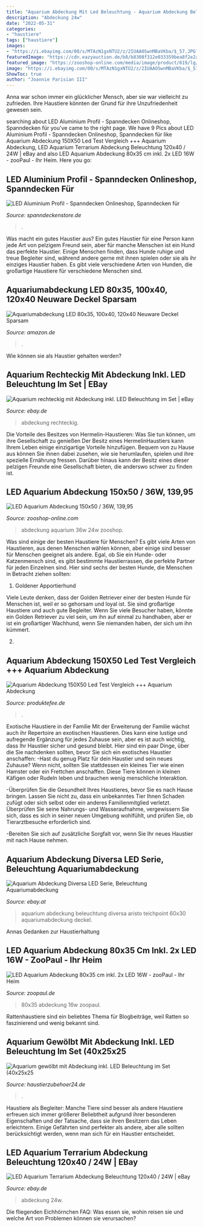 ```yaml
---
title: "Aquarium Abdeckung Mit Led Beleuchtung - Aquarium Abdeckung Beleuchtung Diversa Aristo Teichpoint 60x30 Aquariumabdeckung Deckel"
description: "Abdeckung 24w"
date: "2022-05-31"
categories:
- "haustiere"
tags: ["haustiere"]
images:
- "https://i.ebayimg.com/00/s/MTAzN1gxNTU2/z/2IUAAOSwnMBaVKba/$_57.JPG?set_id=8800005007"
featuredImage: "https://cdn.eazyauction.de/b8/b8308f312e033359bea8f2e2a964a98e036e7fa1f667ca6b994c98535a87a7b3e56852140bb0557ea42ac458272829a4/img/1200x794_cc1d032bf32dd2a48c414fcd75a9f558cd581438.jpeg"
featured_image: "https://zooshop-online.com/media/image/product/619/lg/led-aquarium-abdeckung-150x50-36w~5.jpg"
image: "https://i.ebayimg.com/00/s/MTAzN1gxNTU2/z/2IUAAOSwnMBaVKba/$_57.JPG?set_id=8800005007"
ShowToc: true
author: "Joannie Parisian III"
---
```



Anna war schon immer ein glücklicher Mensch, aber sie war vielleicht zu zufrieden. Ihre Haustiere könnten der Grund für ihre Unzufriedenheit gewesen sein.

	

		
searching about LED Aluminium Profil - Spanndecken Onlineshop, Spanndecken für you've came to the right page. We have 9 Pics about LED Aluminium Profil - Spanndecken Onlineshop, Spanndecken für like Aquarium Abdeckung 150X50 Led Test Vergleich +++ Aquarium Abdeckung, LED Aquarium Terrarium Abdeckung Beleuchtung 120x40 / 24W | eBay and also LED Aquarium Abdeckung 80x35 cm inkl. 2x LED 16W - zooPaul - Ihr Heim. Here you go:
		
    
## LED Aluminium Profil - Spanndecken Onlineshop, Spanndecken Für

<img loading=lazy src="https://www.spanndeckenstore.de/images/product_images/popup_images/Lichtprofil-groß-eingebaut4-600px.jpg" onerror="this.onerror=null;this.src='https://tse1.mm.bing.net/th?id=OIP.dTc9whxOhuWJqFIMDs1OwQHaHa&amp;pid=15.1';" alt="LED Aluminium Profil - Spanndecken Onlineshop, Spanndecken für">

_Source: spanndeckenstore.de_

>. 

	

Was macht ein gutes Haustier aus?
Ein gutes Haustier für eine Person kann jede Art von pelzigem Freund sein, aber für manche Menschen ist ein Hund das perfekte Haustier. Einige Menschen finden, dass Hunde ruhige und treue Begleiter sind, während andere gerne mit ihnen spielen oder sie als ihr einziges Haustier haben. Es gibt viele verschiedene Arten von Hunden, die großartige Haustiere für verschiedene Menschen sind.

    
## Aquariumabdeckung LED 80x35, 100x40, 120x40 Neuware Deckel Sparsam

<img loading=lazy src="https://images-eu.ssl-images-amazon.com/images/I/41WsQv1fr0L._SY300_QL70_.jpg" onerror="this.onerror=null;this.src='https://tse4.mm.bing.net/th?id=OIP.QF0us1aFNm12PpB-VNO06AAAAA&amp;pid=15.1';" alt="Aquariumabdeckung LED 80x35, 100x40, 120x40 Neuware Deckel Sparsam">

_Source: amazon.de_

>. 

	

Wie können sie als Haustier gehalten werden?

    
## Aquarium Rechteckig Mit Abdeckung Inkl. LED Beleuchtung Im Set | EBay

<img loading=lazy src="https://cdn.eazyauction.de/b8/b8308f312e033359bea8f2e2a964a98e036e7fa1f667ca6b994c98535a87a7b3e56852140bb0557ea42ac458272829a4/img/1200x794_cc1d032bf32dd2a48c414fcd75a9f558cd581438.jpeg" onerror="this.onerror=null;this.src='https://tse2.mm.bing.net/th?id=OIP.HBSu4Gw4C38dickQWiW6sQHaE5&amp;pid=15.1';" alt="Aquarium rechteckig mit Abdeckung inkl. LED Beleuchtung im Set | eBay">

_Source: ebay.de_

>abdeckung rechteckig. 

	

Die Vorteile des Besitzes von Hermelin-Haustieren: Was Sie tun können, um ihre Gesellschaft zu genießen
Der Besitz eines HermelinHaustiers kann Ihrem Leben einige einzigartige Vorteile hinzufügen. Bequem von zu Hause aus können Sie ihnen dabei zusehen, wie sie herumlaufen, spielen und ihre spezielle Ernährung fressen. Darüber hinaus kann der Besitz eines dieser pelzigen Freunde eine Gesellschaft bieten, die anderswo schwer zu finden ist.

    
## LED Aquarium Abdeckung 150x50 / 36W, 139,95

<img loading=lazy src="https://zooshop-online.com/media/image/product/619/lg/led-aquarium-abdeckung-150x50-36w~5.jpg" onerror="this.onerror=null;this.src='https://tse2.mm.bing.net/th?id=OIP.fMg1Gw81-Ibx9l4YW1XiRwHaHa&amp;pid=15.1';" alt="LED Aquarium Abdeckung 150x50 / 36W, 139,95">

_Source: zooshop-online.com_

>abdeckung aquarium 36w 24w zooshop. 

	

Was sind einige der besten Haustiere für Menschen?
Es gibt viele Arten von Haustieren, aus denen Menschen wählen können, aber einige sind besser für Menschen geeignet als andere. Egal, ob Sie ein Hunde- oder Katzenmensch sind, es gibt bestimmte Haustierrassen, die perfekte Partner für jeden Einzelnen sind. Hier sind sechs der besten Hunde, die Menschen in Betracht ziehen sollten:
1. Goldener Apportierhund

Viele Leute denken, dass der Golden Retriever einer der besten Hunde für Menschen ist, weil er so gehorsam und loyal ist. Sie sind großartige Haustiere und auch gute Begleiter. Wenn Sie viele Besucher haben, könnte ein Golden Retriever zu viel sein, um ihn auf einmal zu handhaben, aber er ist ein großartiger Wachhund, wenn Sie niemanden haben, der sich um ihn kümmert.

2.

    
## Aquarium Abdeckung 150X50 Led Test Vergleich +++ Aquarium Abdeckung

<img loading=lazy src="https://i.ebayimg.com/00/s/MTAzN1gxNTU2/z/2IUAAOSwnMBaVKba/$_57.JPG?set_id=8800005007" onerror="this.onerror=null;this.src='https://tse3.mm.bing.net/th?id=OIP.77MZRbrMsDPUMosbM-Z0cgHaE7&amp;pid=15.1';" alt="Aquarium Abdeckung 150X50 Led Test Vergleich +++ Aquarium Abdeckung">

_Source: produktefee.de_

>. 

	

Exotische Haustiere in der Familie
Mit der Erweiterung der Familie wächst auch ihr Repertoire an exotischen Haustieren. Dies kann eine lustige und aufregende Ergänzung für jedes Zuhause sein, aber es ist auch wichtig, dass Ihr Haustier sicher und gesund bleibt. Hier sind ein paar Dinge, über die Sie nachdenken sollten, bevor Sie sich ein exotisches Haustier anschaffen:
-Hast du genug Platz für dein Haustier und sein neues Zuhause? Wenn nicht, sollten Sie stattdessen ein kleines Tier wie einen Hamster oder ein Frettchen anschaffen. Diese Tiere können in kleinen Käfigen oder Rudeln leben und brauchen wenig menschliche Interaktion.

-Überprüfen Sie die Gesundheit Ihres Haustieres, bevor Sie es nach Hause bringen. Lassen Sie nicht zu, dass ein unbekanntes Tier Ihnen Schaden zufügt oder sich selbst oder ein anderes Familienmitglied verletzt. Überprüfen Sie seine Nahrungs- und Wasseraufnahme, vergewissern Sie sich, dass es sich in seiner neuen Umgebung wohlfühlt, und prüfen Sie, ob Tierarztbesuche erforderlich sind.

-Bereiten Sie sich auf zusätzliche Sorgfalt vor, wenn Sie Ihr neues Haustier mit nach Hause nehmen.

    
## Aquarium Abdeckung Diversa LED Serie, Beleuchtung Aquariumabdeckung

<img loading=lazy src="https://media.teichpoint.de/cateno/ebay_teichpoint_de/normal_image_10410231_1919_2.jpg?u=QmlsZDI%3d63643223845000000032722" onerror="this.onerror=null;this.src='https://tse3.mm.bing.net/th?id=OIP.HKXzex_36JAw8ma7ar6fRAHaHa&amp;pid=15.1';" alt="Aquarium Abdeckung Diversa LED Serie, Beleuchtung Aquariumabdeckung">

_Source: ebay.at_

>aquarium abdeckung beleuchtung diversa aristo teichpoint 60x30 aquariumabdeckung deckel. 

	

Annas Gedanken zur Haustierhaltung

    
## LED Aquarium Abdeckung 80x35 Cm Inkl. 2x LED 16W - ZooPaul - Ihr Heim

<img loading=lazy src="https://zoopaul.de/media/image/product/2372/md/led-aquarium-abdeckung-80x35-cm-inkl-2x-led-16w~3.jpg" onerror="this.onerror=null;this.src='https://tse4.mm.bing.net/th?id=OIP.Nk_9Rt4p7uv-GigbX9WJJQHaEg&amp;pid=15.1';" alt="LED Aquarium Abdeckung 80x35 cm inkl. 2x LED 16W - zooPaul - Ihr Heim">

_Source: zoopaul.de_

>80x35 abdeckung 16w zoopaul. 

	

Rattenhaustiere sind ein beliebtes Thema für Blogbeiträge, weil Ratten so faszinierend und wenig bekannt sind.

    
## Aquarium Gewölbt Mit Abdeckung Inkl. LED Beleuchtung Im Set (40x25x25

<img loading=lazy src="https://www.haustierzubehoer24.de/wp-content/uploads/2017/06/aquarium-gewoelbt-mit-abdeckung-inkl-led-beleuchtung-im-set-40x25x25-ap-abdeckun.jpg" onerror="this.onerror=null;this.src='https://tse4.mm.bing.net/th?id=OIP.TqcB224IZ7gnpk6rOU5IVAHaGm&amp;pid=15.1';" alt="Aquarium gewölbt mit Abdeckung inkl. LED Beleuchtung im Set (40x25x25">

_Source: haustierzubehoer24.de_

>. 

	

Haustiere als Begleiter: Manche Tiere sind besser als andere
Haustiere erfreuen sich immer größerer Beliebtheit aufgrund ihrer besonderen Eigenschaften und der Tatsache, dass sie ihren Besitzern das Leben erleichtern. Einige Gefährten sind perfekter als andere, aber alle sollten berücksichtigt werden, wenn man sich für ein Haustier entscheidet.

    
## LED Aquarium Terrarium Abdeckung Beleuchtung 120x40 / 24W | EBay

<img loading=lazy src="https://i.ebayimg.com/00/s/NzA4WDE2MDA=/z/yQQAAOSw80VgsPcW/$_57.JPG" onerror="this.onerror=null;this.src='https://tse2.mm.bing.net/th?id=OIP.HWKBJrixkbu42XjD8Jrq_AHaDR&amp;pid=15.1';" alt="LED Aquarium Terrarium Abdeckung Beleuchtung 120x40 / 24W | eBay">

_Source: ebay.de_

>abdeckung 24w. 

	

Die fliegenden Eichhörnchen FAQ: Was essen sie, wohin reisen sie und welche Art von Problemen können sie verursachen?


